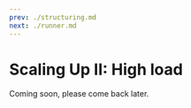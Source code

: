 ```yaml
---
prev: ./structuring.md
next: ./runner.md
---
```


# Scaling Up II: High load

Coming soon, please come back later.
